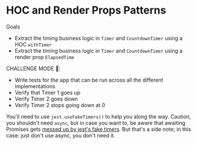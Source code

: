# HOC and Render Props Patterns

Goals

- Extract the timing business logic in `Timer` and `CountdownTimer` using a HOC `withTimer`
- Extract the timing business logic in `Timer` and `CountdownTimer` using a render prop `ElapsedTime`

CHALLENGE MODE 🏅:

- Write tests for the app that can be run across all the different implementations
- Verify that Timer 1 goes up
- Verify Timer 2 goes down
- Verify Timer 2 stops going down at 0

You'll need to use `jest.useFakeTimers()` to help you along the way. Caution, you shouldn't need `async`, but in case you want to, be aware that awaiting Promises gets [messed up by jest's fake timers](https://github.com/facebook/jest/issues/4928). But that's a side note; in this case: just don't use async, you don't need it.
